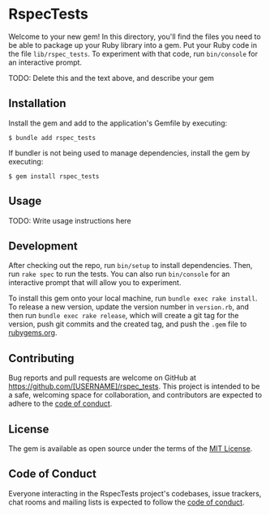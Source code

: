 # RspecTests

Welcome to your new gem! In this directory, you'll find the files you need to be able to package up your Ruby library into a gem. Put your Ruby code in the file `lib/rspec_tests`. To experiment with that code, run `bin/console` for an interactive prompt.

TODO: Delete this and the text above, and describe your gem

## Installation

Install the gem and add to the application's Gemfile by executing:

    $ bundle add rspec_tests

If bundler is not being used to manage dependencies, install the gem by executing:

    $ gem install rspec_tests

## Usage

TODO: Write usage instructions here

## Development

After checking out the repo, run `bin/setup` to install dependencies. Then, run `rake spec` to run the tests. You can also run `bin/console` for an interactive prompt that will allow you to experiment.

To install this gem onto your local machine, run `bundle exec rake install`. To release a new version, update the version number in `version.rb`, and then run `bundle exec rake release`, which will create a git tag for the version, push git commits and the created tag, and push the `.gem` file to [rubygems.org](https://rubygems.org).

## Contributing

Bug reports and pull requests are welcome on GitHub at https://github.com/[USERNAME]/rspec_tests. This project is intended to be a safe, welcoming space for collaboration, and contributors are expected to adhere to the [code of conduct](https://github.com/[USERNAME]/rspec_tests/blob/main/CODE_OF_CONDUCT.md).

## License

The gem is available as open source under the terms of the [MIT License](https://opensource.org/licenses/MIT).

## Code of Conduct

Everyone interacting in the RspecTests project's codebases, issue trackers, chat rooms and mailing lists is expected to follow the [code of conduct](https://github.com/[USERNAME]/rspec_tests/blob/main/CODE_OF_CONDUCT.md).
